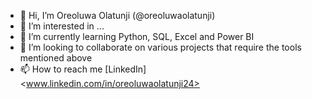 - 👋 Hi, I’m Oreoluwa Olatunji (@oreoluwaolatunji)
- 👀 I’m interested in ...
- 🌱 I’m currently learning Python, SQL, Excel and Power BI
- 💞️ I’m looking to collaborate on various projects that require the tools mentioned above
- 📫 How to reach me [LinkedIn]<www.linkedin.com/in/oreoluwaolatunji24>



<!---
oreoluwaolatunji/oreoluwaolatunji is a ✨ special ✨ repository because its `README.md` (this file) appears on your GitHub profile.
You can click the Preview link to take a look at your changes.
--->

